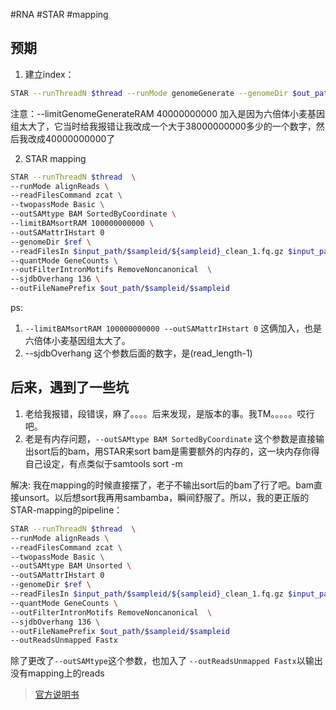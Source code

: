 #RNA #STAR #mapping

## 预期

1. 建立index：
```bash
STAR --runThreadN $thread --runMode genomeGenerate --genomeDir $out_path --genomeFastaFiles $ref --sjdbGTFfile $gtf --sjdbOverhang 136 --limitGenomeGenerateRAM 40000000000
```
注意：--limitGenomeGenerateRAM 40000000000 加入是因为六倍体小麦基因组太大了，它当时给我报错让我改成一个大于38000000000多少的一个数字，然后我改成40000000000了

2. STAR mapping
```bash
STAR --runThreadN $thread  \
--runMode alignReads \
--readFilesCommand zcat \
--twopassMode Basic \
--outSAMtype BAM SortedByCoordinate \
--limitBAMsortRAM 100000000000 \
--outSAMattrIHstart 0 
--genomeDir $ref \
--readFilesIn $input_path/$sampleid/${sampleid}_clean_1.fq.gz $input_path/$sampleid/${sampleid}_clean_2.fq.gz \
--quantMode GeneCounts \
--outFilterIntronMotifs RemoveNoncanonical  \
--sjdbOverhang 136 \
--outFileNamePrefix $out_path/$sampleid/$sampleid 
```

ps: 
1. `--limitBAMsortRAM 100000000000 --outSAMattrIHstart 0` 这俩加入，也是六倍体小麦基因组太大了。
2. --sjdbOverhang 这个参数后面的数字，是(read_length-1)

## 后来，遇到了一些坑

1. 老给我报错，段错误，麻了。。。。后来发现，是版本的事。我TM。。。。。哎行吧。
2. 老是有内存问题，`--outSAMtype BAM SortedByCoordinate` 这个参数是直接输出sort后的bam，用STAR来sort bam是需要额外的内存的，这一块内存你得自己设定，有点类似于samtools sort -m

解决: 我在mapping的时候直接摆了，老子不输出sort后的bam了行了吧。bam直接unsort。以后想sort我再用sambamba，瞬间舒服了。所以，我的更正版的STAR-mapping的pipeline：

```bash
STAR --runThreadN $thread  \
--runMode alignReads \
--readFilesCommand zcat \
--twopassMode Basic \
--outSAMtype BAM Unsorted \
--outSAMattrIHstart 0 
--genomeDir $ref \
--readFilesIn $input_path/$sampleid/${sampleid}_clean_1.fq.gz $input_path/$sampleid/${sampleid}_clean_2.fq.gz \
--quantMode GeneCounts \
--outFilterIntronMotifs RemoveNoncanonical  \
--sjdbOverhang 136 \
--outFileNamePrefix $out_path/$sampleid/$sampleid 
--outReadsUnmapped Fastx
```
除了更改了`--outSAMtype`这个参数，也加入了 `--outReadsUnmapped Fastx`以输出没有mapping上的reads

> [官方说明书](../appendix/STARmanual.pdf)